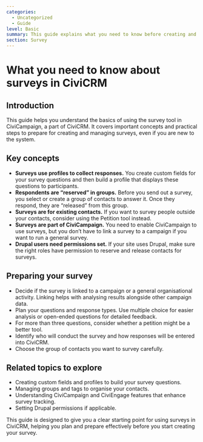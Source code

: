 ```yaml
---
categories:
  - Uncategorized
  - Guide  
level: Basic  
summary: This guide explains what you need to know before creating and using surveys in CiviCRM, focusing on key concepts, setup, and practical considerations for non-expert nonprofit users.  
section: Survey  
---
```


# What you need to know about surveys in CiviCRM

## Introduction

This guide helps you understand the basics of using the survey tool in CiviCampaign, a part of CiviCRM. It covers important concepts and practical steps to prepare for creating and managing surveys, even if you are new to the system.

## Key concepts

- **Surveys use profiles to collect responses.** You create custom fields for your survey questions and then build a profile that displays these questions to participants.  
- **Respondents are “reserved” in groups.** Before you send out a survey, you select or create a group of contacts to answer it. Once they respond, they are “released” from this group.  
- **Surveys are for existing contacts.** If you want to survey people outside your contacts, consider using the Petition tool instead.  
- **Surveys are part of CiviCampaign.** You need to enable CiviCampaign to use surveys, but you don’t have to link a survey to a campaign if you want to run a general survey.  
- **Drupal users need permissions set.** If your site uses Drupal, make sure the right roles have permission to reserve and release contacts for surveys.

## Preparing your survey

- Decide if the survey is linked to a campaign or a general organisational activity. Linking helps with analysing results alongside other campaign data.  
- Plan your questions and response types. Use multiple choice for easier analysis or open-ended questions for detailed feedback.  
- For more than three questions, consider whether a petition might be a better tool.  
- Identify who will conduct the survey and how responses will be entered into CiviCRM.  
- Choose the group of contacts you want to survey carefully.

## Related topics to explore

- Creating custom fields and profiles to build your survey questions.  
- Managing groups and tags to organise your contacts.  
- Understanding CiviCampaign and CiviEngage features that enhance survey tracking.  
- Setting Drupal permissions if applicable.

This guide is designed to give you a clear starting point for using surveys in CiviCRM, helping you plan and prepare effectively before you start creating your survey.
